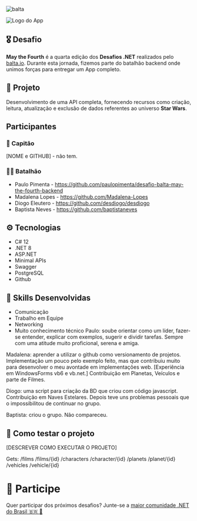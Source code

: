 ![balta](https://baltaio.blob.core.windows.net/static/images/dark/balta-logo.svg)

![Logo do App](https://github.com/balta-io/desafio-balta-may-the-fourth-backend/assets/965305/880fab7e-3998-4a0d-98ad-1d6ffc11298b)

## 🎖️ Desafio
**May the Fourth** é a quarta edição dos **Desafios .NET** realizados pelo [balta.io](https://balta.io). Durante esta jornada, fizemos parte do batalhão backend onde unimos forças para entregar um App completo.

## 📱 Projeto
Desenvolvimento de uma API completa, fornecendo recursos como criação, leitura, atualização e exclusão de dados referentes ao universo **Star Wars**.

## Participantes
### 🚀 Capitão
[NOME e GITHUB] - não tem.

### 💂‍♀️ Batalhão
* Paulo Pimenta - https://github.com/paulopimenta/desafio-balta-may-the-fourth-backend
* Madalena Lopes - https://github.com/Madalena-Lopes
* Diogo Eleutero - https://github.com/desdiogo/desdiogo
* Baptista Neves - https://github.com/baptistaneves

## ⚙️ Tecnologias
* C# 12
* .NET 8
* ASP.NET
* Minimal APIs
* Swagger
* PostgreSQL
* Github

## 🥋 Skills Desenvolvidas
* Comunicação
* Trabalho em Equipe
* Networking
* Muito conhecimento técnico
Paulo: soube orientar como um líder, fazer-se entender, explicar com exemplos, sugerir e dividir tarefas. 
		Sempre com uma atitude muito proficional, serena e amiga.
		
Madalena: aprender a utilizar o github como versionamento de projetos. 
		Implementação um pouco pelo exemplo feito, mas que contribuiu muito para desenvolver o meu avontade em implementações web. [Experiência em WindowsForms vb6 e vb.net.]
		Contribuição em Planetas, Veículos e parte de Filmes.
	
Diogo: uma script para criação da BD que criou com código javascript.
		Contribuição em Naves Estelares.
		Depois teve uns problemas pessoais que o impossibilitou de continuar no grupo.
		
Baptista: criou o grupo.
		Não compareceu. 

## 🧪 Como testar o projeto

[DESCREVER COMO EXECUTAR O PROJETO]

Gets:
/films
/films/{id}
/characters
/character/{id}
/planets
/planet/{id}
/vehicles
/vehicle/{id}


# 💜 Participe
Quer participar dos próximos desafios? Junte-se a [maior comunidade .NET do Brasil 🇧🇷 💜](https://balta.io/discord)
